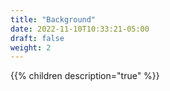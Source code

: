 ```yaml
---
title: "Background"
date: 2022-11-10T10:33:21-05:00
draft: false
weight: 2
---
```


{{% children description="true" %}}
